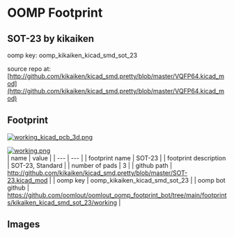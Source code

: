 # OOMP Footprint  
## SOT-23  by kikaiken  
  
oomp key: oomp_kikaiken_kicad_smd_sot_23  
  
source repo at: [http://github.com/kikaiken/kicad_smd.pretty/blob/master/VQFP64.kicad_mod](http://github.com/kikaiken/kicad_smd.pretty/blob/master/VQFP64.kicad_mod)  
## Footprint  
  
[![working_kicad_pcb_3d.png](working_kicad_pcb_3d_600.png)](working_kicad_pcb_3d.png)  
  
[![working.png](working_600.png)](working.png)  
| name | value | 
| --- | --- | 
| footprint name | SOT-23 | 
| footprint description | SOT-23, Standard | 
| number of pads | 3 | 
| github path | http://github.com/kikaiken/kicad_smd.pretty/blob/master/SOT-23.kicad_mod | 
| oomp key | oomp_kikaiken_kicad_smd_sot_23 | 
| oomp bot github | https://github.com/oomlout/oomlout_oomp_footprint_bot/tree/main/footprints/kikaiken_kicad_smd_sot_23/working | 
## Images  
